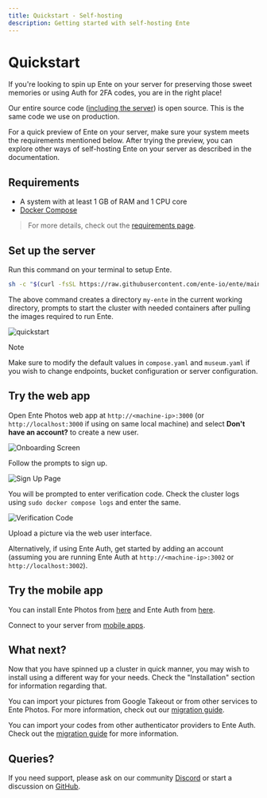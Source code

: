 ```yaml
---
title: Quickstart - Self-hosting
description: Getting started with self-hosting Ente
---
```


# Quickstart

If you're looking to spin up Ente on your server for preserving those
sweet memories or using Auth for 2FA codes, you are in the right place!

Our entire source code ([including the server](https://ente.io/blog/open-sourcing-our-server/))
is open source. This is the same code we use on production.

For a quick preview of Ente on your server, make sure your system meets the
requirements mentioned below. After trying the preview, you can explore other
ways of self-hosting Ente on your server as described in the documentation.

## Requirements

- A system with at least 1 GB of RAM and 1 CPU core
- [Docker Compose](https://docs.docker.com/compose/)

> For more details, check out the
> [requirements page](/self-hosting/installation/requirements).

## Set up the server

Run this command on your terminal to setup Ente.

```sh
sh -c "$(curl -fsSL https://raw.githubusercontent.com/ente-io/ente/main/server/quickstart.sh)"
```

The above command creates a directory `my-ente` in the current working
directory, prompts to start the cluster with needed containers after pulling the images required to run Ente.

![quickstart](/quickstart.png)

> [!NOTE]
> Make sure to modify the default values in `compose.yaml` and `museum.yaml`
> if you wish to change endpoints, bucket configuration or server configuration.

## Try the web app

Open Ente Photos web app at `http://<machine-ip>:3000` (or `http://localhost:3000` if
using on same local machine) and select **Don't have an account?** to create a
new user.

![Onboarding Screen](/onboarding.png)

Follow the prompts to sign up.

![Sign Up Page](/sign-up.png)

You will be prompted to enter verification code. Check the cluster logs using `sudo docker compose logs` and enter the same.

![Verification Code](/otp.png)

Upload a picture via the web user interface.

Alternatively, if using Ente Auth, get started by adding an account (assuming you are running Ente Auth at `http://<machine-ip>:3002` or `http://localhost:3002`).

## Try the mobile app

You can install Ente Photos from [here](/photos/faq/installing) and Ente Auth from [here](/auth/faq/installing).

Connect to your server from [mobile apps](/self-hosting/installation/post-install/#step-6-configure-apps-to-use-your-server).

## What next?

Now that you have spinned up a cluster in quick manner, you may wish to install using a different way for your needs. Check the "Installation" section for information regarding that.

You can import your pictures from Google Takeout or from other services to Ente Photos. For more information, check out our [migration guide](/photos/migration/).

You can import your codes from other authenticator providers to Ente Auth. Check out the [migration guide](/auth/migration/) for more information.

## Queries?

If you need support, please ask on our community
[Discord](https://ente.io/discord) or start a discussion on
[GitHub](https://github.com/ente-io/ente/discussions/).
